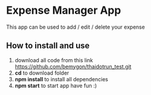 # Expense Manager App

This app can be used to add / edit / delete your expense


## How to install and use
1. download all code from this link https://github.com/bemygon/thaidotrun_test.git
2. **cd** to download folder
3. **npm install** to install all dependencies
4. **npm start** to start app
have fun :)